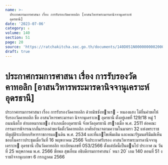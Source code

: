 ```yaml
---
name: >-
  ประกาศกรมการศาสนา เรื่อง การรับรองวัดคาทอลิก [อาสนวิหารพระมารดานิจจานุเคราะห์
  อุดรธานี]
date: '2023-07-06'
category: ง
volume: 140
section: 51
page: 20
source: 'https://ratchakitcha.soc.go.th/documents/140D051N0000000002000.pdf'
draft: true
---
```


# ประกาศกรมการศาสนา เรื่อง การรับรองวัดคาทอลิก [อาสนวิหารพระมารดานิจจานุเคราะห์ อุดรธานี]

ประกาศกรมการศาสนา เรื่อง การรับรองวัดคาทอลิก ด้วยมิซซังทาแร - หนองแสง ได้ยื่นคําขอให้รับรองวัดคาทอลิก ชื่อ อาสนวิหารพระมารดา นิจจานุเคราะห อุดรธานี ตั้งอยู่เลขที่ 129/18 หมู่ 1 ถนนนิตโย ตําบลหมากแขง อําเภอเมืองอุดรธานี จังหวัดอุดรธานี สรางเมื่อ พ.ศ. 2511 ต่อคณะกรรมการพิจารณากลั่นกรองคําขอจัดตั้งวัดคาทอลิก อาศัยอํานาจตามความในมาตรา 32 แห่งพระราชบัญญัติระเบียบบริหารราชการแผนดิน พ.ศ. 2534 และที่แกไขเพิ่มเติม และคณะรัฐมนตรีมีมติเห็นชอบในคราวประชุมเมื่อวันที่ 16 พฤษภาคม 2566 จึงประกาศรับรอง อาสนวิหารพระมารดานิจจานุเคราะห อุดรธานี เป็นวัดคาทอลิก ทะเบียนเลขที่ 053/2566 ตั้งแต่บัดนี้เป็นตนไป ประกาศ ณ วันที่ 25 พฤษภาคม พ.ศ. 2566 ชัยพล สุขเอี่ยม อธิบดีกรมการศาสนา ้ หนา 20 ่ เลม 140 ตอนที่ 51 ง ราชกิจจานุเบกษา 6 กรกฎาคม 2566

